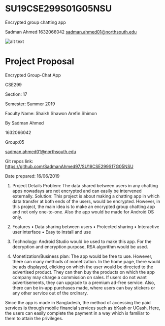 # SU19CSE299S01G05NSU
Encrypted group chatting app

Sadman Ahmed 
1632066042
sadman.ahmed01@northsouth.edu


![alt text](https://assetsds.cdnedge.bluemix.net/sites/default/files/beta2/upload/2013/03/NSU1.jpg)
# Project Proposal

Encrypted Group-Chat App

CSE299

Section: 17

Semester: Summer 2019

Faculty Name: Shaikh Shawon Arefin Shimon


By
Sadman Ahmed

1632066042

Group:05

sadman.ahmed01@northsouth.edu

Git repos link: https://github.com/SadmanAhmed97/SU19CSE299S17G05NSU

Date prepared: 16/06/2019



1.	Project Details
Problem: The data shared between users in any chatting apps nowadays are not encrypted and can easily be intervened externally.
Solution: This project is about making a chatting app in which data transfer at both ends of the users, would be encrypted. However, in this project, the main idea is to make an encrypted group chatting app and not only one-to-one. Also the app would be made for Android OS only. 

2.	Features
•	Data sharing between users 
•	Protected sharing
•	Interactive user interface
•	Easy to install and use

3.	Technology: Android Studio would be used to make this app. For the decryption and encryption purpose, RSA algorithm would be used.

4.	Monetization/Business plan: The app would be free to use. However, there can many methods of monetization. In the home page, there would be ads displayed, clicking on which the user would be directed to the advertised product. They can then buy the products on which the app company may charge a commission on sales. If users do not want advertisements, they can upgrade to a premium ad-free service. Also, there can be in-app purchases made, where users can buy stickers or any other service out of the ordinary.

Since the app is made in Bangladesh, the method of accessing the paid services is through mobile financial services such as bKash or UCash. Here, the users can easily complete the payment in a way which is familiar to them to attain the privileges.
